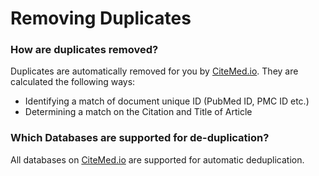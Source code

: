 # Removing Duplicates

### How are duplicates removed?

Duplicates are automatically removed for you by [CiteMed.io](http://citemed.io). They are calculated the following ways:

* Identifying a match of document unique ID (PubMed ID, PMC ID etc.)
* Determining a match on the Citation and Title of Article

### Which Databases are supported for de-duplication?

All databases on [CiteMed.io](http://citemed.io) are supported for automatic deduplication.
